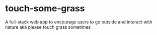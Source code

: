 # touch-some-grass
A full-stack web app to encourage users to go outside and interact with nature aka please touch grass sometimes
